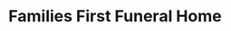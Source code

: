 ---
title: "Families First Funeral Home"
url: /amherstburg/families-first-funeral-home/
shop: funeral directors
---
